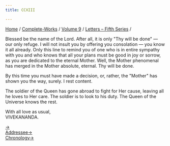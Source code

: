 ```yaml
---
title: CCXIII

---
```



[Home](../../../index.htm) / [Complete-Works](../../complete_works.htm)
/ [Volume 9](../volume_9_contents.htm) / [Letters – Fifth
Series](letters_fifth_series_contents.htm) /

 Blessed be the name of the Lord. After all, it is only
"Thy will be done" — our only refuge. I will not insult you by offering
you consolation — you know it all already. Only this line to remind you
of one who is in entire sympathy with you and who knows that all your
plans must be good in joy or sorrow, as you are dedicated to the eternal
Mother. Well, the Mother phenomenal has merged in the Mother absolute,
eternal. Thy will be done.

By this time you must have made a decision, or, rather, the "Mother" has
shown you the way, surely. I rest content.

The soldier of the Queen has gone abroad to fight for Her cause, leaving
all he loves to Her care. The soldier is to look to his duty. The Queen
of the Universe knows the rest.

With all love as usual,  
VIVEKANANDA.

[→](214_christine.htm)  
[Addressee→](214_christine.htm)  
[Chronology→](214_christine.htm)


